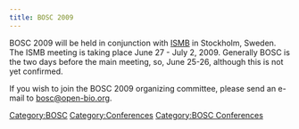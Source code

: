 ```yaml
---
title: BOSC 2009
---
```


BOSC 2009 will be held in conjunction with
[ISMB](http://www.iscb.org/ismbeccb2009/index.php) in Stockholm, Sweden.
The ISMB meeting is taking place June 27 - July 2, 2009. Generally BOSC
is the two days before the main meeting, so, June 25-26, although this
is not yet confirmed.

If you wish to join the BOSC 2009 organizing committee, please send an
e-mail to <bosc@open-bio.org>.

<Category:BOSC> <Category:Conferences> [Category:BOSC
Conferences](Category:BOSC_Conferences "wikilink")

